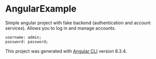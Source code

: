 # AngularExample

Simple angular project with fake backend (authentication and account services). Allows you to log in and manage accounts.

```
username: admin;
password: password;
```

This project was generated with [Angular CLI](https://github.com/angular/angular-cli) version 8.3.4.
